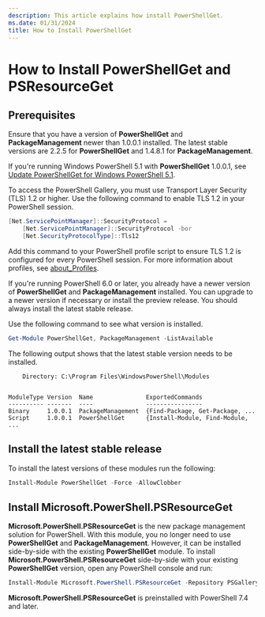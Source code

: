 ```yaml
---
description: This article explains how install PowerShellGet.
ms.date: 01/31/2024
title: How to Install PowerShellGet
---
```

# How to Install PowerShellGet and PSResourceGet

## Prerequisites

Ensure that you have a version of **PowerShellGet** and **PackageManagement** newer than 1.0.0.1
installed. The latest stable versions are 2.2.5 for **PowerShellGet** and 1.4.8.1 for
**PackageManagement**.

If you're running Windows PowerShell 5.1 with **PowerShellGet** 1.0.0.1, see
[Update PowerShellGet for Windows PowerShell 5.1](update-powershell-51.md).

To access the PowerShell Gallery, you must use Transport Layer Security (TLS) 1.2 or higher. Use the
following command to enable TLS 1.2 in your PowerShell session.

```powershell
[Net.ServicePointManager]::SecurityProtocol =
    [Net.ServicePointManager]::SecurityProtocol -bor
    [Net.SecurityProtocolType]::Tls12
```

Add this command to your PowerShell profile script to ensure TLS 1.2 is configured for every
PowerShell session. For more information about profiles, see [about_Profiles][01].

If you're running PowerShell 6.0 or later, you already have a newer version of **PowerShellGet** and
**PackageManagement** installed. You can upgrade to a newer version if necessary or install the
preview release. You should always install the latest stable release.

Use the following command to see what version is installed.

```powershell
Get-Module PowerShellGet, PackageManagement -ListAvailable
```

The following output shows that the latest stable version needs to be installed.

```Output
    Directory: C:\Program Files\WindowsPowerShell\Modules


ModuleType Version  Name               ExportedCommands
---------- -------  ----               ----------------
Binary     1.0.0.1  PackageManagement  {Find-Package, Get-Package, ...
Script     1.0.0.1  PowerShellGet      {Install-Module, Find-Module, ...
```

## Install the latest stable release

To install the latest versions of these modules run the following:

```powershell
Install-Module PowerShellGet -Force -AllowClobber
```

## Install Microsoft.PowerShell.PSResourceGet

**Microsoft.PowerShell.PSResourceGet** is the new package management solution for PowerShell. With
this module, you no longer need to use **PowerShellGet** and **PackageManagement**. However, it can
be installed side-by-side with the existing **PowerShellGet** module. To install
**Microsoft.PowerShell.PSResourceGet** side-by-side with your existing **PowerShellGet** version,
open any PowerShell console and run:

```powershell
Install-Module Microsoft.PowerShell.PSResourceGet -Repository PSGallery
```

**Microsoft.PowerShell.PSResourceGet** is preinstalled with PowerShell 7.4 and later.

<!-- link references -->
[01]: /powershell/module/microsoft.powershell.core/about/about_profiles
